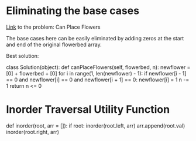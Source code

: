 # Eliminating the base cases 

[Link](https://leetcode.com/problems/can-place-flowers/) to the problem: Can Place Flowers

The base cases here can be easily eliminated by adding zeros at the start and end of the original flowerbed array.

Best solution:

class Solution(object):
    def canPlaceFlowers(self, flowerbed, n):
        newflower = [0] + flowerbed + [0]
        for i in range(1, len(newflower) - 1):
            if newflower[i - 1] == 0 and  newflower[i] == 0 and  newflower[i + 1] == 0:
                newflower[i] = 1
                n -= 1
        return n <= 0

# Inorder Traversal Utility Function

def inorder(root, arr = []):
    if root:
        inorder(root.left, arr)
        arr.append(root.val)
        inorder(root.right, arr)